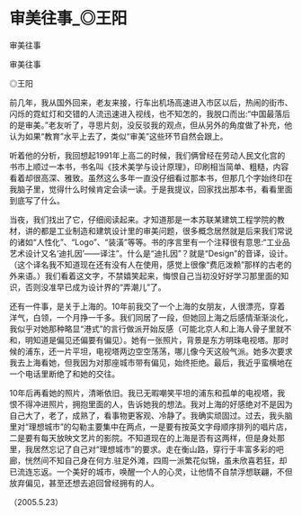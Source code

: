 # 审美往事_◎王阳

审美往事

审美往事

◎王阳

前几年，我从国外回来，老友来接，行车出机场高速进入市区以后，热闹的街市、闪烁的霓虹灯和交错的人流迅速进入视线，也不知怎的，我脱口而出:“中国最落后的是审美。”老友听了，寻思片刻，没反驳我的观点，但从另外的角度做了补充，他认为如果“教育”水平上去了，类似“审美”这些环节自然会跟上。

听着他的分析，我回想起1991年上高二的时候，我们俩曾经在劳动人民文化宫的书市上顺过一本书，书名叫《技术美学与设计原理》，印刷相当简单、粗糙，内容看着却很高深、雅致。虽然这么多年一直没仔细看过那本书，但那几个字始终印在我脑子里，觉得什么时候肯定会读一读。于是我提议，回家找出那本书，看看里面到底写了什么。

当夜，我们找出了它，仔细阅读起来。才知道那是一本苏联某建筑工程学院的教材，讲的都是工业制造和建筑设计里的审美问题，很多概念居然就是后来我们常说的诸如“人性化”、“Logo”、“装潢”等等。书的序言里有一个注释很有意思:“工业品艺术设计又名‘迪扎因’——译注”。什么是“迪扎因”？就是“Design”的音译，设计。（这个译名我不知道现在还有没有人在使用，感觉上很像“费厄泼赖”那样的古老的外来语。）我们看着这文字，不禁嬉笑起来，悔恨自己当初没好好学习那里面的知识，否则没准早已成为设计界的“弄潮儿”了。

还有一件事，是关于上海的。10年前我交了一个上海的女朋友，人很漂亮，穿着洋气，白领，一个月挣一千多。我们同居了一段，但她回上海之后感情渐渐淡化，我似乎对她那种略显“港式”的言行做派开始反感（可能北京人和上海人骨子里就不和，明知道是偏见还偏要有偏见）。她有一张照片，背景是东方明珠电视塔。那时候的浦东，还一片平坦，电视塔两边空空荡荡，哪儿像今天这般气派。她多次要求我去上海看她，但我因为对那座城市带有偏见，始终拒绝。最后，我近乎蛮横地在一个电话里断绝了和她的交往。

10年后再看她的照片，清晰依旧。我已无暇嘲笑平坦的浦东和孤单的电视塔，我恨不得冲进照片，拥抱里面的人，告诉她我的想法。我对上海的好感绝对不是因为自己大了，老了，成熟了，看事物更客观、冷静了。我确实顽固过。过去，我头脑里对“理想城市”的勾勒主要集中在两点，一是要有按英文字母顺序排列的唱片店，二是要有每天放映文艺片的影院。不知道现在的上海是否有这两样，但是身处那里，我居然忘记了自己对“理想城市”的要求。走在衡山路，穿行于丰富多彩的吧廊，恍然间不知自己身在何方.驻足外滩，四周一派繁花似锦，虽未欣喜若狂，却已流连忘返。一个美好的城市，唤醒一个人的心灵，让他情不自禁浮想联翩，不但放弃偏见，甚至还想去追回曾经拥有的人。

（2005.5.23）